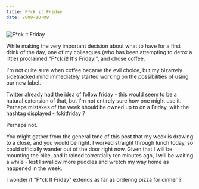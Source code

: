 ```yaml
---
title: F*ck it Friday
date: 2009-10-09
---
```


![F*ck it Friday](https://source.unsplash.com/7QCBakMyDCE/1600x900)

While making the very important decision about what to have for a first drink of the day, one of my colleagues (who has been attempting to detox a little) proclaimed "F*ck it! It's Friday!", and chose coffee.

I'm not quite sure when coffee became the evil choice, but my bizarrely sidetracked mind immediately started working on the possibilities of using our new label.

Twitter already had the idea of follow friday - this would seem to be a natural extension of that, but I'm not entirely sure how one might use it. Perhaps mistakes of the week should be owned up to on a Friday, with the hashtag displayed - fckitfriday ?

Perhaps not.

You might gather from the general tone of this post that my week is drawing to a close, and you would be right. I worked straight through lunch today, so could officially wander out of the door right now. Given that I will be mounting the bike, and it rained torrentially ten minutes ago, I will be waiting a while - lest I swallow more puddles and wretch my way home as happened in the week.

I wonder if "F*ck It Friday" extends as far as ordering pizza for dinner ?